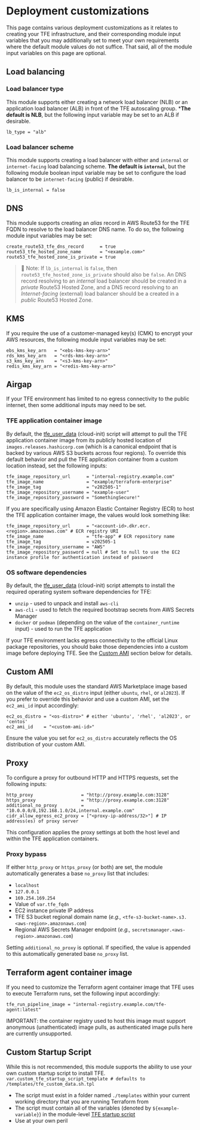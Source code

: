 # Deployment customizations

This page contains various deployment customizations as it relates to creating your TFE infrastructure, and their corresponding module input variables that you may additionally set to meet your own requirements where the default module values do not suffice. That said, all of the module input variables on this page are optional.

## Load balancing

### Load balancer type

This module supports either creating a network load balancer (NLB) or an application load balancer (ALB) in front of the TFE autoscaling group. ***The default is NLB**, but the following input variable may be set to an ALB if desirable.

```hcl
lb_type = "alb"
```

### Load balancer scheme

This module supports creating a load balancer with either and `internal` or `internet-facing` load balancing scheme. **The default is `internal`**, but the following module boolean input variable may be set to configure the load balancer to be `internet-facing` (public) if desirable.

```hcl
lb_is_internal = false
```

## DNS

This module supports creating an _alias_ record in AWS Route53 for the TFE FQDN to resolve to the load balancer DNS name. To do so, the following module input variables may be set:

```hcl
create_route53_tfe_dns_record      = true
route53_tfe_hosted_zone_name       = "<example.com>"
route53_tfe_hosted_zone_is_private = true
```

>📝 Note: If `lb_is_internal` is `false`, then `route53_tfe_hosted_zone_is_private` should also be `false`. An DNS record resolving to an _internal_ load balancer should be created in a _private_ Route53 Hosted Zone, and a DNS record resolving to an _Internet-facing_ (external) load balancer should be a created in a _public_ Route53 Hosted Zone.

## KMS

If you require the use of a customer-managed key(s) (CMK) to encrypt your AWS resources, the following module input variables may be set:

```hcl
ebs_kms_key_arn   = "<ebs-kms-key-arn>"
rds_kms_key_arn   = "<rds-kms-key-arn>"
s3_kms_key_arn    = "<s3-kms-key-arn>"
redis_kms_key_arn = "<redis-kms-key-arn>"
```

## Airgap

If your TFE environment has limited to no egress connectivity to the public internet, then some additional inputs may need to be set.

### TFE application container image

By default, the [tfe_user_data](../templates/tfe_user_data.sh.tpl) (cloud-init) script will attempt to pull the TFE application container image from its publicly hosted location of `images.releases.hashicorp.com` (which is a canonical endpoint that is backed by various AWS S3 buckets across four regions). To override this default behavior and pull the TFE application container from a custom location instead, set the following inputs:

```hcl
tfe_image_repository_url      = "internal-registry.example.com"
tfe_image_name                = "example/terraform-enterprise"
tfe_image_tag                 = "v202505-1"
tfe_image_repository_username = "example-user"
tfe_image_repository_password = "SomethingSecure!"
```

If you are specifically using Amazon Elastic Container Registry (ECR) to host the TFE application container image, the values would look something like:

```hcl
tfe_image_repository_url      = "<account-id>.dkr.ecr.<region>.amazonaws.com" # ECR registry URI
tfe_image_name                = "tfe-app" # ECR repository name
tfe_image_tag                 = v202505-1
tfe_image_repository_username = "AWS"
tfe_image_repository_password = null # Set to null to use the EC2 instance profile for authentication instead of password
```

### OS software dependencies

By default, the [tfe_user_data](../templates/tfe_user_data.sh.tpl) (cloud-init) script attempts to install the required operating system software dependencies for TFE:

- `unzip` - used to unpack and install `aws-cli`
- `aws-cli` - used to fetch the required bootstrap secrets from AWS Secrets Manager
- `docker` or `podman` (depending on the value of the `container_runtime` input) - used to run the TFE application

If your TFE environment lacks egress connectivity to the official Linux package repositories, you should bake those dependencies into a custom image before deploying TFE. See the [Custom AMI](#custom-ami) section below for details.

## Custom AMI

By default, this module uses the standard AWS Marketplace image based on the value of the `ec2_os_distro` input (either `ubuntu`, `rhel`, or `al2023`). If you prefer to override this behavior and use a custom AMI, set the `ec2_ami_id` input accordingly:

```hcl
ec2_os_distro = "<os-distro>" # either 'ubuntu', 'rhel', 'al2023', or 'centos'
ec2_ami_id    = "<custom-ami-id>"
```

Ensure the value you set for `ec2_os_distro` accurately reflects the OS distribution of your custom AMI.

## Proxy

To configure a proxy for outbound HTTP and HTTPS requests, set the following inputs:

```hcl
http_proxy                  = "http://proxy.example.com:3128"
https_proxy                 = "http://proxy.example.com:3128"
additional_no_proxy         = "10.0.0.0/8,192.168.1.0/24,internal.example.com"
cidr_allow_egress_ec2_proxy = ["<proxy-ip-address/32>"] # IP address(es) of proxy server
```

This configuration applies the proxy settings at both the host level and within the TFE application containers.

### Proxy bypass

If either `http_proxy` or `https_proxy` (or both) are set, the module automatically generates a base `no_proxy` list that includes:

- `localhost`
- `127.0.0.1`
- `169.254.169.254`
- Value of `var.tfe_fqdn`
- EC2 instance private IP address
- TFE S3 bucket regional domain name (_e.g.,_ `<tfe-s3-bucket-name>.s3.<aws-region>.amazonaws.com`)
- Regional AWS Secrets Manager endpoint (_e.g.,_ `secretsmanager.<aws-region>.amazonaws.com`)

Setting `additional_no_proxy` is optional. If specified, the value is appended to this automatically generated base `no_proxy` list.

## Terraform agent container image

If you need to customize the Terraform agent container image that TFE uses to execute Terraform runs, set the following input accordingly:

```hcl
tfe_run_pipeline_image = "internal-registry.example.com/tfe-agent:latest"
```

IMPORTANT: the container registry used to host this image must support anonymous (unathenticated) image pulls, as authenticated image pulls here are currently unsupported.

## Custom Startup Script
While this is not recommended, this module supports the ability to use your own custom startup script to install TFE. `var.custom_tfe_startup_script_template # defaults to /templates/tfe_custom_data.sh.tpl`
- The script must exist in a folder named `./templates` within your current working directory that you are running Terraform from
- The script must contain all of the variables (denoted by `${example-variable}`) in the module-level [TFE startup script](../templates/tfe_custom_data.sh.tpl)
- Use at your own peril